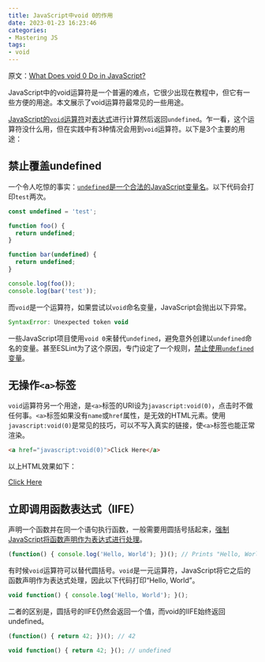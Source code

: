 ```yaml
---
title: JavaScript中void 0的作用
date: 2023-01-23 16:23:46
categories:
- Mastering JS
tags:
- void
---
```


原文：[What Does void 0 Do in JavaScript?](https://masteringjs.io/tutorials/fundamentals/void)

JavaScript中的void运算符是一个普遍的难点，它很少出现在教程中，但它有一些方便的用途。本文展示了void运算符最常见的一些用途。

<!-- more -->

[JavaScript的`void`运算符](https://developer.mozilla.org/en-US/docs/Web/JavaScript/Reference/Operators/void)对[表达式](https://masteringjs.io/tutorials/fundamentals/expressions)进行计算然后返回`undefined`。乍一看，这个运算符没什么用，但在实践中有3种情况会用到`void`运算符。以下是3个主要的用途：

## 禁止覆盖undefined

一个令人吃惊的事实：[`undefined`是一个合法的JavaScript变量名](https://developer.mozilla.org/en-US/docs/Web/JavaScript/Reference/Global_Objects/undefined#Description)。以下代码会打印`test`两次。

```javascript
const undefined = 'test';

function foo() {
  return undefined;
}

function bar(undefined) {
  return undefined;
}

console.log(foo());
console.log(bar('test'));
```

而`void`是一个运算符，如果尝试以`void`命名变量，JavaScript会抛出以下异常。

```javascript
SyntaxError: Unexpected token void
```

一些JavaScript项目使用`void 0`来替代`undefined`，避免意外创建以`undefined`命名的变量。甚至ESLint为了这个原因，专门设定了一个规则，[禁止使用`undefined`变量](https://eslint.org/docs/latest/rules/no-undefined)。

## 无操作`<a>`标签

`void`运算符另一个用途，是`<a>`标签的URI设为`javascript:void(0)`，点击时不做任何事。`<a>`标签如果没有`name`或`href`属性，是无效的HTML元素。使用`javascript:void(0)`是常见的技巧，可以不写入真实的链接，使`<a>`标签也能正常渲染。

```html
<a href="javascript:void(0)">Click Here</a>
```

以上HTML效果如下：

[Click Here](javascript:void(0))

## 立即调用函数表达式（IIFE）

声明一个函数并在同一个语句执行函数，一般需要用圆括号括起来，[强制JavaScript将函数声明作为表达式进行处理](https://masteringjs.io/tutorials/fundamentals/expressions#immediately-invoked-function-expressions-iifes)。

```javascript
(function() { console.log('Hello, World'); })(); // Prints "Hello, World"
```

有时候`void`运算符可以替代圆括号。`void`是一元运算符，JavaScript将它之后的函数声明作为表达式处理，因此以下代码打印“Hello, World”。

```javascript
void function() { console.log('Hello, World'); }();
```

二者的区别是，圆括号的IIFE仍然会返回一个值，而void的IIFE始终返回undefined。

```javascript
(function() { return 42; })(); // 42

void function() { return 42; }(); // undefined
```